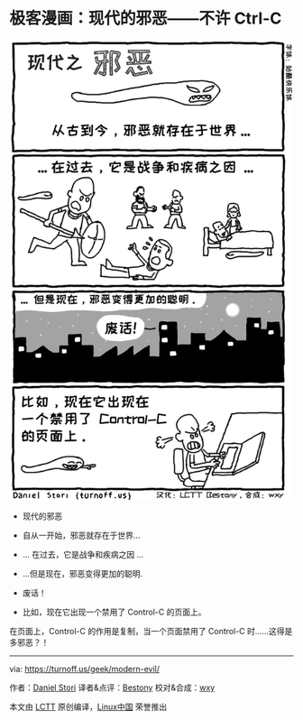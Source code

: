 极客漫画：现代的邪恶——不许 Ctrl-C
===

![The Modern Evil](./modern-evil.png)

- 现代的邪恶
- 自从一开始，邪恶就存在于世界...

- ... 在过去，它是战争和疾病之因 ...

- ...但是现在，邪恶变得更加的聪明.
- 废话！


- 比如，现在它出现一个禁用了 Control-C 的页面上。

在页面上，Control-C 的作用是复制，当一个页面禁用了 Control-C 时……这得是多邪恶？！

----

via: https://turnoff.us/geek/modern-evil/

作者：[Daniel Stori][a]
译者&点评：[Bestony](https://github.com/Bestony)
校对&合成：[wxy](https://github.com/wxy)


本文由 [LCTT](https://github.com/LCTT/TranslateProject) 原创编译，[Linux中国](https://linux.cn/) 荣誉推出

[a]:http://turnoff.us/about/
